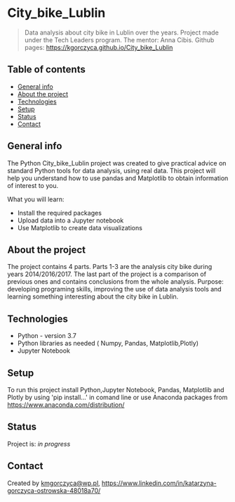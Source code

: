 # City_bike_Lublin
> Data analysis about city bike in Lublin over the years. Project made under the Tech Leaders program. The mentor: Anna Cibis.
> Github pages: https://kgorczyca.github.io/City_bike_Lublin
## Table of contents
* [General info](#general-info)
* [About the project](#about-the-project)
* [Technologies](#technologies)
* [Setup](#setup)
* [Status](#status)
* [Contact](#contact)

## General info
The Python City_bike_Lublin project was created to give practical advice on standard Python tools for data analysis, using
real data. This project will help you understand how to use pandas and Matplotlib to obtain information of interest to you.

What you will learn:
* Install the required packages
* Upload data into a Jupyter notebook 
* Use Matplotlib to create data visualizations

## About the project
The project contains 4 parts. Parts 1-3 are the analysis city bike during years 2014/2016/2017. The last part of the project is a comparison of previous ones and contains conclusions from the whole analysis. 
Purpose: developing programing skills, improving the use of data analysis tools and learning something interesting about the city bike in Lublin.
    
## Technologies
* Python - version 3.7
* Python libraries as needed ( Numpy, Pandas, Matplotlib,Plotly)
* Jupyter Notebook

## Setup
To run this project install Python,Jupyter Notebook, Pandas, Matplotlib and Plotly by using 'pip install...' in comand line
or use Anaconda packages from https://www.anaconda.com/distribution/


## Status
Project is: _in progress_


## Contact
Created by kmgorczyca@wp.pl, https://www.linkedin.com/in/katarzyna-gorczyca-ostrowska-48018a70/
